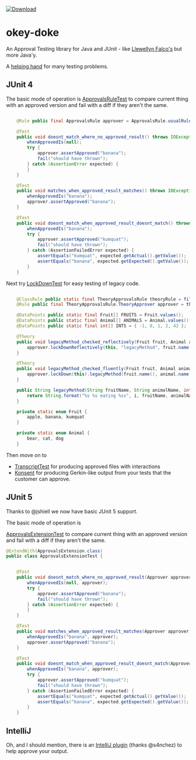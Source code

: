 
[![Download](https://maven-badges.herokuapp.com/maven-central/com.oneeyedmen/okeydoke/badge.svg?style=flat-square
)](https://search.maven.org/artifact/com.oneeyedmen/okeydoke)

okey-doke
=========

An Approval Testing library for Java and JUnit - like [Llewellyn Falco's](http://approvaltests.sourceforge.net/) but more Java'y.

A [helping hand](http://youtu.be/EbqaxWjIgOg) for many testing problems.

## JUnit 4

The basic mode of operation is
[ApprovalsRuleTest](src/test/java/com/oneeyedmen/okeydoke/examples/ApprovalsRuleTest.java)
to compare current thing with an approved version and fail with a diff if they aren't the same.

```java

    @Rule public final ApprovalsRule approver = ApprovalsRule.usualRule();

    @Test
    public void doesnt_match_where_no_approved_result() throws IOException {
        whenApprovedIs(null);
        try {
            approver.assertApproved("banana");
            fail("should have thrown");
        } catch (AssertionError expected) {
        }
    }

    @Test
    public void matches_when_approved_result_matches() throws IOException {
        whenApprovedIs("banana");
        approver.assertApproved("banana");
    }

    @Test
    public void doesnt_match_when_approved_result_doesnt_match() throws IOException {
        whenApprovedIs("banana");
        try {
            approver.assertApproved("kumquat");
            fail("should have thrown");
        } catch (AssertionFailedError expected) {
            assertEquals("kumquat", expected.getActual().getValue());
            assertEquals("banana", expected.getExpected().getValue());
        }
    }

```

Next try [LockDownTest](src/test/java/com/oneeyedmen/okeydoke/examples/LockDownTest.java)
for easy testing of legacy code.

```java

    @ClassRule public static final TheoryApprovalsRule theoryRule = fileSystemRule("src/test/java");
    @Rule public final TheoryApprovalsRule.TheoryApprover approver = theoryRule.approver();

    @DataPoints public static final Fruit[] FRUITS = Fruit.values();
    @DataPoints public static final Animal[] ANIMALS = Animal.values();
    @DataPoints public static final int[] INTS = { -1, 0, 1, 2, 42 };

    @Theory
    public void legacyMethod_checked_reflectively(Fruit fruit, Animal animal, int  i) throws InvocationTargetException, NoSuchMethodException, IllegalAccessException {
        approver.lockDownReflectively(this, "legacyMethod", fruit.name(), animal.name(), i);
    }

    @Theory
    public void legacyMethod_checked_fluently(Fruit fruit, Animal animal, int  i) throws InvocationTargetException, NoSuchMethodException, IllegalAccessException {
        approver.lockDown(this).legacyMethod(fruit.name(), animal.name(), i);
    }

    public String legacyMethod(String fruitName, String animalName, int i) {
        return String.format("%s %s eating %ss", i, fruitName, animalName);
    }

    private static enum Fruit {
        apple, banana, kumquat
    }

    private static enum Animal {
        bear, cat, dog
    }

```

Then move on to
- [TranscriptTest](src/test/java/com/oneeyedmen/okeydoke/examples/TranscriptTest.java)
for producing approved files with interactions
- [Konsent](https://github.com/dmcg/konsent) for producing Gerkin-like output from your tests that the customer can approve.

## JUnit 5

Thanks to @jshiell we now have basic JUnit 5 support.

The basic mode of operation is

[ApprovalsExtensionTest](src/test/java/com/oneeyedmen/okeydoke/examples/ApprovalsExtensionTest.java)
to compare current thing with an approved version and fail with a diff if they aren't the same.

```java
@ExtendWith(ApprovalsExtension.class)
public class ApprovalsExtensionTest {


    @Test
    public void doesnt_match_where_no_approved_result(Approver approver) throws IOException {
        whenApprovedIs(null, approver);
        try {
            approver.assertApproved("banana");
            fail("should have thrown");
        } catch (AssertionError expected) {
        }
    }

    @Test
    public void matches_when_approved_result_matches(Approver approver) throws IOException {
        whenApprovedIs("banana", approver);
        approver.assertApproved("banana");
    }

    @Test
    public void doesnt_match_when_approved_result_doesnt_match(Approver approver) throws IOException {
        whenApprovedIs("banana", approver);
        try {
            approver.assertApproved("kumquat");
            fail("should have thrown");
        } catch (AssertionFailedError expected) {
            assertEquals("kumquat", expected.getActual().getValue());
            assertEquals("banana", expected.getExpected().getValue());
        }
    }

```


## IntelliJ

Oh, and I should mention, there is an [IntelliJ plugin](https://github.com/s4nchez/okey-doke-idea) (thanks @s4nchez) to help approve your output.

